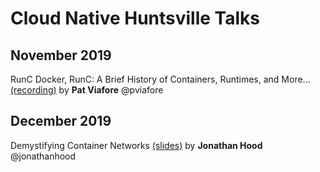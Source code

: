 # Cloud Native Huntsville Talks

## November 2019
RunC Docker, RunC: A Brief History of Containers, Runtimes, and More... [(recording)](https://www.youtube.com/watch?v=b0ss7tTeBhA&amp;feature=youtu.be)
by **Pat Viafore** @pviafore

## December 2019
Demystifying Container Networks [(slides)](https://bit.ly/2qJPEvJ)
by **Jonathan Hood** @jonathanhood

